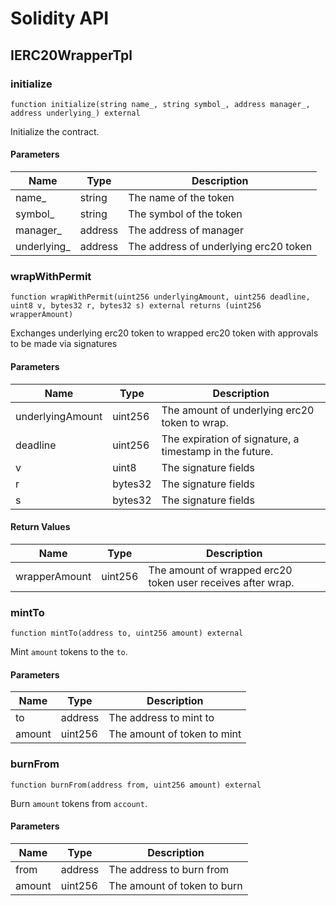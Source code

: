 # Solidity API

## IERC20WrapperTpl

### initialize

```solidity
function initialize(string name_, string symbol_, address manager_, address underlying_) external
```

Initialize the contract.

#### Parameters

| Name | Type | Description |
| ---- | ---- | ----------- |
| name_ | string | The name of the token |
| symbol_ | string | The symbol of the token |
| manager_ | address | The address of manager |
| underlying_ | address | The address of underlying erc20 token |

### wrapWithPermit

```solidity
function wrapWithPermit(uint256 underlyingAmount, uint256 deadline, uint8 v, bytes32 r, bytes32 s) external returns (uint256 wrapperAmount)
```

Exchanges underlying erc20 token to wrapped erc20 token with approvals to be made via signatures

#### Parameters

| Name | Type | Description |
| ---- | ---- | ----------- |
| underlyingAmount | uint256 | The amount of underlying erc20 token to wrap. |
| deadline | uint256 | The expiration of signature, a timestamp in the future. |
| v | uint8 | The signature fields |
| r | bytes32 | The signature fields |
| s | bytes32 | The signature fields |

#### Return Values

| Name | Type | Description |
| ---- | ---- | ----------- |
| wrapperAmount | uint256 | The amount of wrapped erc20 token user receives after wrap. |

### mintTo

```solidity
function mintTo(address to, uint256 amount) external
```

Mint `amount` tokens to the `to`.

#### Parameters

| Name | Type | Description |
| ---- | ---- | ----------- |
| to | address | The address to mint to |
| amount | uint256 | The amount of token to mint |

### burnFrom

```solidity
function burnFrom(address from, uint256 amount) external
```

Burn `amount` tokens from `account`.

#### Parameters

| Name | Type | Description |
| ---- | ---- | ----------- |
| from | address | The address to burn from |
| amount | uint256 | The amount of token to burn |

